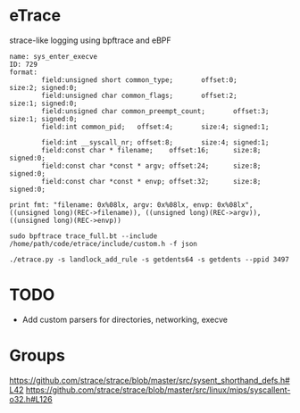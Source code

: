 # eTrace
strace-like logging using bpftrace and eBPF
```
name: sys_enter_execve
ID: 729
format:
        field:unsigned short common_type;       offset:0;       size:2; signed:0;
        field:unsigned char common_flags;       offset:2;       size:1; signed:0;
        field:unsigned char common_preempt_count;       offset:3;       size:1; signed:0;
        field:int common_pid;   offset:4;       size:4; signed:1;

        field:int __syscall_nr; offset:8;       size:4; signed:1;
        field:const char * filename;    offset:16;      size:8; signed:0;
        field:const char *const * argv; offset:24;      size:8; signed:0;
        field:const char *const * envp; offset:32;      size:8; signed:0;

print fmt: "filename: 0x%08lx, argv: 0x%08lx, envp: 0x%08lx", ((unsigned long)(REC->filename)), ((unsigned long)(REC->argv)), ((unsigned long)(REC->envp))
```

```
sudo bpftrace trace_full.bt --include /home/path/code/etrace/include/custom.h -f json

./etrace.py -s landlock_add_rule -s getdents64 -s getdents --ppid 3497
```

# TODO
 - Add custom parsers for directories, networking, execve


# Groups
https://github.com/strace/strace/blob/master/src/sysent_shorthand_defs.h#L42
https://github.com/strace/strace/blob/master/src/linux/mips/syscallent-o32.h#L126
